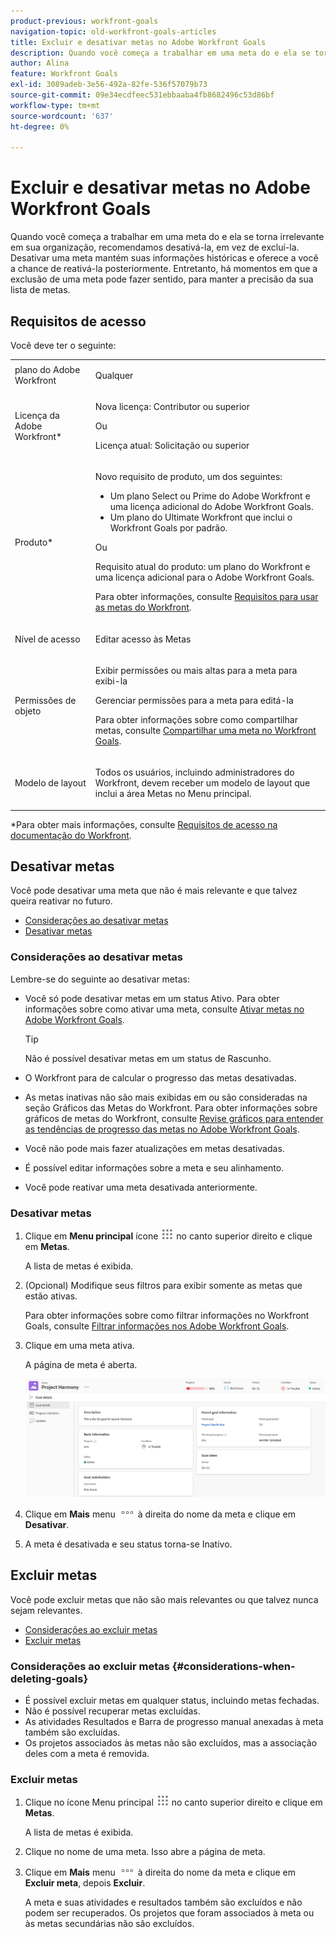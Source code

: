 ```yaml
---
product-previous: workfront-goals
navigation-topic: old-workfront-goals-articles
title: Excluir e desativar metas no Adobe Workfront Goals
description: Quando você começa a trabalhar em uma meta do e ela se torna irrelevante em sua organização, recomendamos desativá-la, em vez de excluí-la. Desativar uma meta mantém suas informações históricas e oferece a você a chance de reativá-la posteriormente. Entretanto, há momentos em que a exclusão de uma meta pode fazer sentido, para manter a precisão da sua lista de metas.
author: Alina
feature: Workfront Goals
exl-id: 3089adeb-3e56-492a-82fe-536f57079b73
source-git-commit: 09e34ecdfeec531ebbaaba4fb8682496c53d86bf
workflow-type: tm+mt
source-wordcount: '637'
ht-degree: 0%

---
```


# Excluir e desativar metas no Adobe Workfront Goals

Quando você começa a trabalhar em uma meta do e ela se torna irrelevante em sua organização, recomendamos desativá-la, em vez de excluí-la. Desativar uma meta mantém suas informações históricas e oferece a você a chance de reativá-la posteriormente. Entretanto, há momentos em que a exclusão de uma meta pode fazer sentido, para manter a precisão da sua lista de metas.

## Requisitos de acesso

Você deve ter o seguinte:

<table style="table-layout:auto">
<col>
</col>
<col>
</col>
<tbody>
 <tr>
 <td role="rowheader">plano do Adobe Workfront</td>
 <td>
 <p>Qualquer</p>

</td>
 </tr>
 <tr>
 <td role="rowheader">Licença da Adobe Workfront*</td>
 <td>
 <p>Nova licença: Contributor ou superior</p>
 Ou
 <p>Licença atual: Solicitação ou superior</p> </td>
 </tr>
 <tr>
 <td role="rowheader">Produto*</td>
 <td>
 <p> Novo requisito de produto, um dos seguintes: </p>
<ul>
<li>Um plano Select ou Prime do Adobe Workfront e uma licença adicional do Adobe Workfront Goals.</li>
<li>Um plano do Ultimate Workfront que inclui o Workfront Goals por padrão. </li></ul>
 <p>Ou</p>
 <p>Requisito atual do produto: um plano do Workfront e uma licença adicional para o Adobe Workfront Goals. </p> <p>Para obter informações, consulte <a href="../../workfront-goals/goal-management/access-needed-for-wf-goals.md" class="MCXref xref">Requisitos para usar as metas do Workfront</a>. </p> </td>
 </tr>
 <tr>
 <td role="rowheader"><p>Nível de acesso</p></td>
 <td> <p>Editar acesso às Metas</p> </td>
 </tr>
 <tr data-mc-conditions="">
 <td role="rowheader">Permissões de objeto</td>
 <td>
  <div>
  <p>Exibir permissões ou mais altas para a meta para exibi-la</p>
  <p>Gerenciar permissões para a meta para editá-la</p>
  <p>Para obter informações sobre como compartilhar metas, consulte <a href="../../workfront-goals/workfront-goals-settings/share-a-goal.md" class="MCXref xref">Compartilhar uma meta no Workfront Goals</a>. </p>
  </div> </td>
 </tr>
 <tr>
   <td role="rowheader"><p>Modelo de layout</p></td>
   <td> <p>Todos os usuários, incluindo administradores do Workfront, devem receber um modelo de layout que inclui a área Metas no Menu principal. </p>  
</td>
  </tr>
</tbody>
</table>

*Para obter mais informações, consulte [Requisitos de acesso na documentação do Workfront](/help/quicksilver/administration-and-setup/add-users/access-levels-and-object-permissions/access-level-requirements-in-documentation.md).

## Desativar metas

Você pode desativar uma meta que não é mais relevante e que talvez queira reativar no futuro.

* [Considerações ao desativar metas](#considerations-when-deactivating-goals)
* [Desativar metas](#deactivate-goals)

### Considerações ao desativar metas

Lembre-se do seguinte ao desativar metas:

* Você só pode desativar metas em um status Ativo. Para obter informações sobre como ativar uma meta, consulte [Ativar metas no Adobe Workfront Goals](../../workfront-goals/goal-management/activate-goals.md).

  >[!TIP]
  >
  >Não é possível desativar metas em um status de Rascunho.

* O Workfront para de calcular o progresso das metas desativadas.
* As metas inativas não são mais exibidas em ou são consideradas na seção Gráficos das Metas do Workfront. Para obter informações sobre gráficos de metas do Workfront, consulte [Revise gráficos para entender as tendências de progresso das metas no Adobe Workfront Goals](../../workfront-goals/goal-review-and-workfront-goals-sections/review-goal-graphs.md).

  <!--* The Check-in section. For information about the Check-in page, see [Update goal progress in Adobe Workfront Goals](../../workfront-goals/goal-review-and-workfront-goals-sections/check-in-goals.md). -->

* Você não pode mais fazer atualizações em metas desativadas.
* É possível editar informações sobre a meta e seu alinhamento.
* Você pode reativar uma meta desativada anteriormente.

### Desativar metas

<!--
Deactivating goals differs depending on which environment you use.

### Deactivate goals in the Production environment


1. Go to the goal that you want to deactivate.

   For example, go to the Goal List and click the name of a goal.

   The Goal Details panel opens on the right.

   >[!TIP]
   >
   >You can open goals from any sections of Workfront Goals.

1. Click the **More icon** ![](assets/more-icon.png), then click **Deactivate**.

   ![](assets/deactivate-goal-highlighted.png)

   The goal status changes to Inactive. 

1. Click the **X** icon in the upper-right to close Goal Details.
-->

1. Clique em **Menu principal** ícone ![](assets/main-menu-icon.png) no canto superior direito e clique em **Metas**.

   A lista de metas é exibida.

   <!-- Add this when Shell is available to all: or (if available), click the **Main Menu** icon ![Main menu icon](../goal-management/assets/three-line-main-menu-icon.png) in the upper-left corner)
   -->

1. (Opcional) Modifique seus filtros para exibir somente as metas que estão ativas.

   Para obter informações sobre como filtrar informações no Workfront Goals, consulte [Filtrar informações nos Adobe Workfront Goals](../goal-management/filter-information-wf-goals.md).

1. Clique em uma meta ativa.

   A página de meta é aberta.

   ![](assets/goal-page-unshimmed.png)

1. Clique em **Mais** menu ![](assets/more-icon.png) à direita do nome da meta e clique em **Desativar**.

1. A meta é desativada e seu status torna-se Inativo.

## Excluir metas

Você pode excluir metas que não são mais relevantes ou que talvez nunca sejam relevantes.

* [Considerações ao excluir metas](#considerations-when-deleting-goals)
* [Excluir metas](#delete-goals)

### Considerações ao excluir metas {#considerations-when-deleting-goals}

* É possível excluir metas em qualquer status, incluindo metas fechadas.
* Não é possível recuperar metas excluídas.
* As atividades Resultados e Barra de progresso manual anexadas à meta também são excluídas.
* Os projetos associados às metas não são excluídos, mas a associação deles com a meta é removida.

### Excluir metas

<!--
Deleting  goals differs depending on which environment you use.

#### Delete goals in the Production environment

1. Go to the goal that you want to delete.

   For example, go to the Goal List and click a goal.

   The Goal Details panel opens on the right. 

1. Click the **More icon** ![](assets/more-icon.png), then click **Delete**.

   ![](assets/delete-goal-highlighted.png)

1. Click **Yes, delete**.

   The goal is removed from the Goal List and cannot be recovered.
-->

1. Clique no ícone Menu principal ![](assets/main-menu-icon.png) no canto superior direito e clique em **Metas**.

   A lista de metas é exibida.

   <!-- Add this when Shell is available to all: or (if available), click the **Main Menu** icon ![Main menu icon](../goal-management/assets/three-line-main-menu-icon.png) in the upper-left corner)
   -->
1. Clique no nome de uma meta. Isso abre a página de meta.
1. Clique em **Mais** menu ![](assets/more-icon.png) à direita do nome da meta e clique em **Excluir meta**, depois **Excluir**.

   A meta e suas atividades e resultados também são excluídos e não podem ser recuperados. Os projetos que foram associados à meta ou às metas secundárias não são excluídos.


